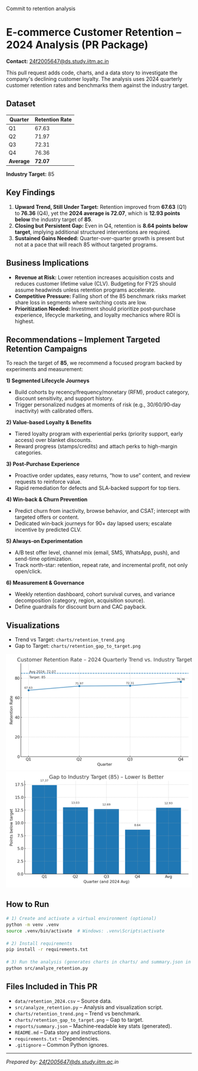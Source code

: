 Commit to retention analysis
# E-commerce Customer Retention – 2024 Analysis (PR Package)

**Contact:** 24f2005647@ds.study.iitm.ac.in

This pull request adds code, charts, and a data story to investigate the company's declining customer loyalty.
The analysis uses 2024 quarterly customer retention rates and benchmarks them against the industry target.

## Dataset

| Quarter | Retention Rate |
|---------|----------------|
| Q1      | 67.63          |
| Q2      | 71.97          |
| Q3      | 72.31          |
| Q4      | 76.36          |
| **Average** | **72.07** |

**Industry Target:** 85

## Key Findings

1. **Upward Trend, Still Under Target:** Retention improved from **67.63** (Q1) to **76.36** (Q4), yet the **2024 average is 72.07**, which is **12.93 points below** the industry target of **85**.
2. **Closing but Persistent Gap:** Even in Q4, retention is **8.64 points below target**, implying additional structured interventions are required.
3. **Sustained Gains Needed:** Quarter-over-quarter growth is present but not at a pace that will reach 85 without targeted programs.

## Business Implications

- **Revenue at Risk:** Lower retention increases acquisition costs and reduces customer lifetime value (CLV). Budgeting for FY25 should assume headwinds unless retention programs accelerate.
- **Competitive Pressure:** Falling short of the 85 benchmark risks market share loss in segments where switching costs are low.
- **Prioritization Needed:** Investment should prioritize post‑purchase experience, lifecycle marketing, and loyalty mechanics where ROI is highest.

## Recommendations – Implement Targeted Retention Campaigns

To reach the target of **85**, we recommend a focused program backed by experiments and measurement:

**1) Segmented Lifecycle Journeys**
- Build cohorts by recency/frequency/monetary (RFM), product category, discount sensitivity, and support history.
- Trigger personalized nudges at moments of risk (e.g., 30/60/90‑day inactivity) with calibrated offers.

**2) Value-based Loyalty & Benefits**
- Tiered loyalty program with experiential perks (priority support, early access) over blanket discounts.
- Reward progress (stamps/credits) and attach perks to high-margin categories.

**3) Post‑Purchase Experience**
- Proactive order updates, easy returns, “how to use” content, and review requests to reinforce value.
- Rapid remediation for defects and SLA-backed support for top tiers.

**4) Win‑back & Churn Prevention**
- Predict churn from inactivity, browse behavior, and CSAT; intercept with targeted offers or content.
- Dedicated win‑back journeys for 90+ day lapsed users; escalate incentive by predicted CLV.

**5) Always‑on Experimentation**
- A/B test offer level, channel mix (email, SMS, WhatsApp, push), and send-time optimization.
- Track north-star: retention, repeat rate, and incremental profit, not only open/click.

**6) Measurement & Governance**
- Weekly retention dashboard, cohort survival curves, and variance decomposition (category, region, acquisition source).
- Define guardrails for discount burn and CAC payback.

## Visualizations

- Trend vs Target: `charts/retention_trend.png`  
- Gap to Target: `charts/retention_gap_to_target.png`

<img src="charts/retention_trend.png" alt="Trend vs Target" width="560"/>
<img src="charts/retention_gap_to_target.png" alt="Gap to Target" width="560"/>

## How to Run

```bash
# 1) Create and activate a virtual environment (optional)
python -m venv .venv
source .venv/bin/activate  # Windows: .venv\Scripts\activate

# 2) Install requirements
pip install -r requirements.txt

# 3) Run the analysis (generates charts in charts/ and summary.json in reports/)
python src/analyze_retention.py
```

## Files Included in This PR

- `data/retention_2024.csv` – Source data.
- `src/analyze_retention.py` – Analysis and visualization script.
- `charts/retention_trend.png` – Trend vs benchmark.
- `charts/retention_gap_to_target.png` – Gap to target.
- `reports/summary.json` – Machine‑readable key stats (generated).
- `README.md` – Data story and instructions.
- `requirements.txt` – Dependencies.
- `.gitignore` – Common Python ignores.

---

_Prepared by: 24f2005647@ds.study.iitm.ac.in_
